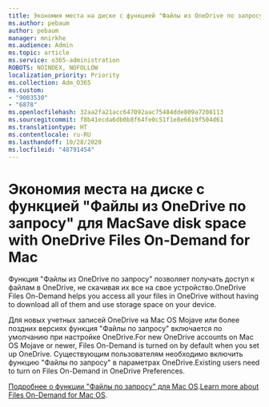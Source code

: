 ```yaml
---
title: Экономия места на диске с функцией "Файлы из OneDrive по запросу" для Mac
ms.author: pebaum
author: pebaum
manager: mnirkhe
ms.audience: Admin
ms.topic: article
ms.service: o365-administration
ROBOTS: NOINDEX, NOFOLLOW
localization_priority: Priority
ms.collection: Adm_O365
ms.custom:
- "9003530"
- "6878"
ms.openlocfilehash: 32aa2fa21acc647092aac75484dde809a7208113
ms.sourcegitcommit: f8b41ecda6db0b8f64fe0c51f1e8e6619f504d61
ms.translationtype: HT
ms.contentlocale: ru-RU
ms.lasthandoff: 10/28/2020
ms.locfileid: "48791454"
---
```

# <a name="save-disk-space-with-onedrive-files-on-demand-for-mac"></a><span data-ttu-id="870d1-102">Экономия места на диске с функцией "Файлы из OneDrive по запросу" для Mac</span><span class="sxs-lookup"><span data-stu-id="870d1-102">Save disk space with OneDrive Files On-Demand for Mac</span></span>

<span data-ttu-id="870d1-103">Функция "Файлы из OneDrive по запросу" позволяет получать доступ к файлам в OneDrive, не скачивая их все на свое устройство.</span><span class="sxs-lookup"><span data-stu-id="870d1-103">OneDrive Files On-Demand helps you access all your files in OneDrive without having to download all of them and use storage space on your device.</span></span>  

<span data-ttu-id="870d1-104">Для новых учетных записей OneDrive на Mac OS Mojave или более поздних версиях функция "Файлы по запросу" включается по умолчанию при настройке OneDrive.</span><span class="sxs-lookup"><span data-stu-id="870d1-104">For new OneDrive accounts on Mac OS Mojave or newer, Files On-Demand is turned on by default when you set up OneDrive.</span></span> <span data-ttu-id="870d1-105">Существующим пользователям необходимо включить функцию "Файлы по запросу" в параметрах OneDrive.</span><span class="sxs-lookup"><span data-stu-id="870d1-105">Existing users need to turn on Files On-Demand in OneDrive Preferences.</span></span>  

<span data-ttu-id="870d1-106">[Подробнее о функции "Файлы по запросу" для Mac OS](https://support.microsoft.com/office/529f6d53-e572-4922-a585-e7a318c135f0).</span><span class="sxs-lookup"><span data-stu-id="870d1-106">[Learn more about Files On-Demand for Mac OS](https://support.microsoft.com/office/529f6d53-e572-4922-a585-e7a318c135f0).</span></span>
